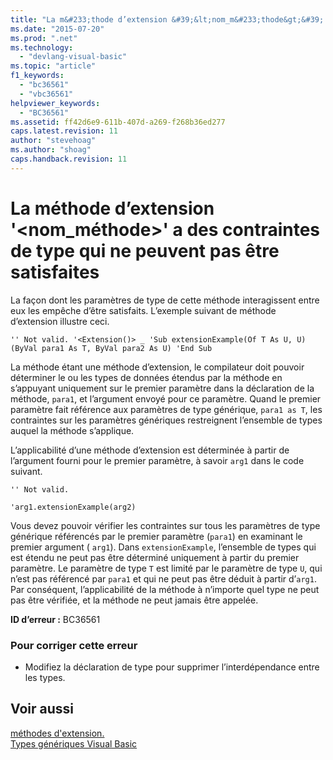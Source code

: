 ```yaml
---
title: "La m&#233;thode d’extension &#39;&lt;nom_m&#233;thode&gt;&#39; a des contraintes de type qui ne peuvent pas &#234;tre satisfaites | Microsoft Docs"
ms.date: "2015-07-20"
ms.prod: ".net"
ms.technology: 
  - "devlang-visual-basic"
ms.topic: "article"
f1_keywords: 
  - "bc36561"
  - "vbc36561"
helpviewer_keywords: 
  - "BC36561"
ms.assetid: ff42d6e9-611b-407d-a269-f268b36ed277
caps.latest.revision: 11
author: "stevehoag"
ms.author: "shoag"
caps.handback.revision: 11
---
```

# La m&#233;thode d’extension &#39;&lt;nom_m&#233;thode&gt;&#39; a des contraintes de type qui ne peuvent pas &#234;tre satisfaites
La façon dont les paramètres de type de cette méthode interagissent entre eux les empêche d’être satisfaits. L’exemple suivant de méthode d’extension illustre ceci.  
  
```  
'' Not valid. '<Extension()> _ 'Sub extensionExample(Of T As U, U)(ByVal para1 As T, ByVal para2 As U) 'End Sub  
```  
  
 La méthode étant une méthode d’extension, le compilateur doit pouvoir déterminer le ou les types de données étendus par la méthode en s’appuyant uniquement sur le premier paramètre dans la déclaration de la méthode, `para1`, et l’argument envoyé pour ce paramètre. Quand le premier paramètre fait référence aux paramètres de type générique, `para1 as T`, les contraintes sur les paramètres génériques restreignent l’ensemble de types auquel la méthode s’applique.  
  
 L’applicabilité d’une méthode d’extension est déterminée à partir de l’argument fourni pour le premier paramètre, à savoir `arg1` dans le code suivant.  
  
 `'' Not valid.`  
  
 `'arg1.extensionExample(arg2)`  
  
 Vous devez pouvoir vérifier les contraintes sur tous les paramètres de type générique référencés par le premier paramètre \(`para1`\) en examinant le premier argument \( `arg1`\). Dans `extensionExample`, l’ensemble de types qui est étendu ne peut pas être déterminé uniquement à partir du premier paramètre. Le paramètre de type `T` est limité par le paramètre de type `U`, qui n’est pas référencé par `para1` et qui ne peut pas être déduit à partir d’`arg1`. Par conséquent, l’applicabilité de la méthode à n’importe quel type ne peut pas être vérifiée, et la méthode ne peut jamais être appelée.  
  
 **ID d’erreur :** BC36561  
  
### Pour corriger cette erreur  
  
-   Modifiez la déclaration de type pour supprimer l’interdépendance entre les types.  
  
## Voir aussi  
 [méthodes d'extension.](../../visual-basic/programming-guide/language-features/procedures/extension-methods.md)   
 [Types génériques Visual Basic](../../visual-basic/programming-guide/language-features/data-types/generic-types.md)